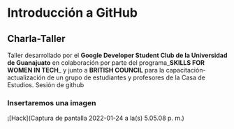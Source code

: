 
# Introducción a GitHub

## Charla-Taller

Taller desarrollado por el **Google Developer Student Club de la Universidad de Guanajuato** en colaboración por parte del programa_**SKILLS FOR WOMEN IN TECH**_ y junto a **BRITISH COUNCIL** para la capacitación-actualización de un grupo de estudiantes y profesores de la Casa de Estudios.
Sesión de github

### Insertaremos una imagen

¡[Hack](Captura de pantalla 2022-01-24 a la(s) 5.05.08 p. m.)

